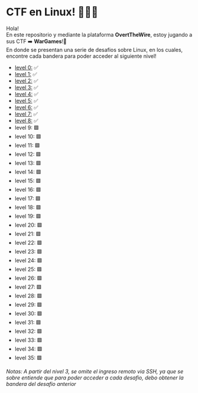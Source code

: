 # CTF en Linux! 🚩🚩🐧

<p>Hola! </br>
En este repositorio  y mediante la plataforma <b>OvertTheWire</b>, estoy jugando a sus CTF ➡️ <b>WarGames</b>!🚩</br>
En donde se presentan una serie de desafios sobre Linux, en los cuales, encontre cada bandera para poder acceder al siguiente nivel!</p>

<ul>
<li><a href="https://github.com/manuelpalomeque/linux-overthewire-wargames/blob/main/Resoluciones%20por%20nivel/level%2000.md"> level 0:</a> ✅</li>
<li><a href="https://github.com/manuelpalomeque/linux-overthewire-wargames/blob/main/Resoluciones%20por%20nivel/level%2001.md"> level 1:</a> ✅</li>
<li><a href="https://github.com/manuelpalomeque/linux-overthewire-wargames/blob/main/Resoluciones%20por%20nivel/level%2002.md"> level 2:</a> ✅</li>
<li><a href="https://github.com/manuelpalomeque/linux-overthewire-wargames/blob/main/Resoluciones%20por%20nivel/level%2003.md"> level 3:</a> ✅</li>
<li><a href="https://github.com/manuelpalomeque/linux-overthewire-wargames/blob/main/Resoluciones%20por%20nivel/level%2004.md"> level 4:</a> ✅</li>
<li><a href="https://github.com/manuelpalomeque/linux-overthewire-wargames/blob/main/Resoluciones%20por%20nivel/level%2005.md"> level 5:</a> ✅</li>
<li><a href="https://github.com/manuelpalomeque/linux-overthewire-wargames/blob/main/Resoluciones%20por%20nivel/level%2006.md"> level 6:</a> ✅</li>
<li><a href="https://github.com/manuelpalomeque/linux-overthewire-wargames/blob/main/Resoluciones%20por%20nivel/level%2007.md"> level 7:</a> ✅</li>
<li><a href="https://github.com/manuelpalomeque/linux-overthewire-wargames/blob/main/Resoluciones%20por%20nivel/level%2008.md"> level 8:</a> ✅</li>
<li> level 9: 🟪</li>
<li> level 10: 🟪</li>
<li> level 11: 🟪</li>
<li> level 12: 🟪</li>
<li> level 13: 🟪</li>
<li> level 14: 🟪</li>
<li> level 15: 🟪</li>
<li> level 16: 🟪</li>
<li> level 17: 🟪</li>
<li> level 18: 🟪</li>
<li> level 19: 🟪</li>
<li> level 20: 🟪</li>
<li> level 21: 🟪</li>
<li> level 22: 🟪</li>
<li> level 23: 🟪</li>
<li> level 24: 🟪</li>
<li> level 25: 🟪</li>
<li> level 26: 🟪</li>
<li> level 27: 🟪</li>
<li> level 28: 🟪</li>
<li> level 29: 🟪</li>
<li> level 30: 🟪</li>
<li> level 31: 🟪</li>
<li> level 32: 🟪</li>
<li> level 33: 🟪</li>
<li> level 34: 🟪</li>
<li> level 35: 🟪</li>
</ul>

<i>Notas: A partir del nivel 3, se omite el ingreso remoto via SSH, ya que se sobre entiende que para poder acceder a cada desafio, debo obtener 
la bandera del desafio anterior </i>
